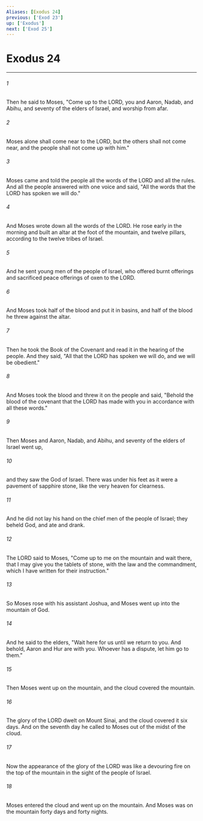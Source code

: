 ```yaml
---
Aliases: [Exodus 24]
previous: ['Exod 23']
up: ['Exodus']
next: ['Exod 25']
---
```

# Exodus 24

***

 

###### 1 
Then he said to Moses, "Come up to the LORD, you and Aaron, Nadab, and Abihu, and seventy of the elders of Israel, and worship from afar. 
 

###### 2 
Moses alone shall come near to the LORD, but the others shall not come near, and the people shall not come up with him."
 
 

###### 3 
Moses came and told the people all the words of the LORD and all the rules. And all the people answered with one voice and said, "All the words that the LORD has spoken we will do." 
 

###### 4 
And Moses wrote down all the words of the LORD. He rose early in the morning and built an altar at the foot of the mountain, and twelve pillars, according to the twelve tribes of Israel. 
 

###### 5 
And he sent young men of the people of Israel, who offered burnt offerings and sacrificed peace offerings of oxen to the LORD. 
 

###### 6 
And Moses took half of the blood and put it in basins, and half of the blood he threw against the altar. 
 

###### 7 
Then he took the Book of the Covenant and read it in the hearing of the people. And they said, "All that the LORD has spoken we will do, and we will be obedient." 
 

###### 8 
And Moses took the blood and threw it on the people and said, "Behold the blood of the covenant that the LORD has made with you in accordance with all these words."
 
 

###### 9 
Then Moses and Aaron, Nadab, and Abihu, and seventy of the elders of Israel went up, 
 

###### 10 
and they saw the God of Israel. There was under his feet as it were a pavement of sapphire stone, like the very heaven for clearness. 
 

###### 11 
And he did not lay his hand on the chief men of the people of Israel; they beheld God, and ate and drank.
 
 

###### 12 
The LORD said to Moses, "Come up to me on the mountain and wait there, that I may give you the tablets of stone, with the law and the commandment, which I have written for their instruction." 
 

###### 13 
So Moses rose with his assistant Joshua, and Moses went up into the mountain of God. 
 

###### 14 
And he said to the elders, "Wait here for us until we return to you. And behold, Aaron and Hur are with you. Whoever has a dispute, let him go to them."
 
 

###### 15 
Then Moses went up on the mountain, and the cloud covered the mountain. 
 

###### 16 
The glory of the LORD dwelt on Mount Sinai, and the cloud covered it six days. And on the seventh day he called to Moses out of the midst of the cloud. 
 

###### 17 
Now the appearance of the glory of the LORD was like a devouring fire on the top of the mountain in the sight of the people of Israel. 
 

###### 18 
Moses entered the cloud and went up on the mountain. And Moses was on the mountain forty days and forty nights.
 
